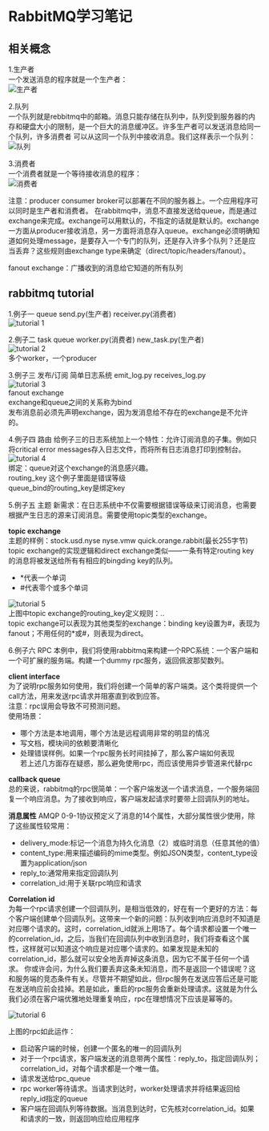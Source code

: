 # RabbitMQ学习笔记

## 相关概念
1.生产者  
一个发送消息的程序就是一个生产者：  
![生产者](https://engeltt.github.io/images/1.png)

2.队列  
一个队列就是rebbitmq中的邮箱。消息只能存储在队列中，队列受到服务器的内存和硬盘大小的限制，是一个巨大的消息缓冲区。许多生产者可以发送消息给同一个队列，许多消费者
可以从这同一个队列中接收消息。我们这样表示一个队列：  
![队列](https://engeltt.github.io/images/2.png)

3.消费者  
一个消费者就是一个等待接收消息的程序：  
![消费者](https://engeltt.github.io/images/3.png)

注意：producer consumer broker可以部署在不同的服务器上。一个应用程序可以同时是生产者和消费者。
在rabbitmq中，消息不直接发送给queue，而是通过exchange来完成。exchange可以用默认的，不指定的话就是默认的。exchange一方面从producer接收消息，另一方面将消息存入queue。exchange必须明确知道如何处理message，是要存入一个专门的队列，还是存入许多个队列？还是应当丢弃？这些规则由exchange type来确定（direct/topic/headers/fanout）。

fanout exchange：广播收到的消息给它知道的所有队列

## rabbitmq tutorial
1.例子一 queue 
send.py(生产者)  receiver.py(消费者)  
![tutorial 1](https://engeltt.github.io/images/4.png)

2.例子二 task queue
worker.py(消费者)  new_task.py(生产者)  
![tutorial 2](https://engeltt.github.io/images/5.png)  
多个worker，一个producer

3.例子三 发布/订阅
简单日志系统   emit_log.py   receives_log.py  
![tutorial 3](https://engeltt.github.io/images/6.png)  
fanout exchange  
exchange和queue之间的关系称为bind  
发布消息前必须先声明exchange，因为发消息给不存在的exchange是不允许的。

4.例子四 路由
给例子三的日志系统加上一个特性：允许订阅消息的子集。例如只将critical error messages存入日志文件，而将所有日志消息打印到控制台。  
![tutorial 4](https://engeltt.github.io/images/7.png)  
绑定：queue对这个exchange的消息感兴趣。  
routing_key  这个例子里面是错误等级  
queue_bind的routing_key是绑定key

5.例子五 主题
新需求：在日志系统中不仅需要根据错误等级来订阅消息，也需要根据产生日志的源来订阅消息。需要使用topic类型的exchange。  

**topic exchange**  
主题的样例：stock.usd.nyse  nyse.vmw  quick.orange.rabbit(最长255字节)  
topic exchange的实现逻辑和direct exchange类似——一条有特定routing key的消息将被发送给所有有相应的bingding key的队列。  
- *代表一个单词
- #代表零个或多个单词

![tutorial 5](https://engeltt.github.io/images/8.png)  
上图中topic exchange的routing_key定义规则：<celerity>.<colour>.<species>  
topic exchange可以表现为其他类型的exchange：binding key设置为#，表现为fanout；不用任何的*或#，则表现为direct。

6.例子六 RPC
本例中，我们将使用rabbitmq来构建一个RPC系统：一个客户端和一个可扩展的服务端。构建一个dummy rpc服务，返回佩波那契数列。

**client interface**  
为了说明rpc服务如何使用，我们将创建一个简单的客户端类。这个类将提供一个call方法，用来发送rpc请求并阻塞直到收到应答。  
注意：rpc误用会导致不可预测问题。  
使用场景：  
- 哪个方法是本地调用，哪个方法是远程调用非常的明显的情况
- 写文档，模块间的依赖要清晰化
- 处理错误样例。如果一个rpc服务长时间挂掉了，那么客户端如何表现  
若上述几方面存在疑惑，那么避免使用rpc，而应该使用异步管道来代替rpc

**callback queue**  
总的来说，rabbitmq的rpc很简单：一个客户端发送一个请求消息，一个服务端回复一个响应消息。为了接收到响应，客户端发起请求时要带上回调队列的地址。

**消息属性**
AMQP 0-9-1协议预定义了消息的14个属性，大部分属性很少使用，除了这些属性较常用：  
- delivery_mode:标记一个消息为持久化消息（2）或临时消息（任意其他的值）
- content_type:用来描述编码的mime类型。例如JSON类型，content_type设置为application/json
- reply_to:通常用来指定回调队列
- correlation_id:用于关联rpc响应和请求

**Correlation id**  
为每一个rpc请求创建一个回调队列，是相当低效的，好在有一个更好的方法：每个客户端创建单个回调队列。这带来一个新的问题：队列收到响应消息时不知道是对应哪个请求的。这时，correlation_id就派上用场了。每个请求都设置一个唯一的correlation_id，之后，当我们在回调队列中收到消息时，我们将查看这个属性，这样就可以知道这个响应是对应哪个请求的。如果发现是未知的correlation_id，那么就可以安全地丢弃掉这条消息，因为它不属于任何一个请求。
你或许会问，为什么我们要丢弃这条未知消息，而不是返回一个错误呢？这和服务端的竞态条件有关。尽管并不期望如此，但rpc服务在发送应答后还是可能在发送响应前会挂掉。若是如此，重启的rpc服务会重新处理请求。这就是为什么我们必须在客户端优雅地处理重复响应，rpc在理想情况下应该是幂等的。

![tutorial 6](https://engeltt.github.io/images/9.png)

上图的rpc如此运作：  
- 启动客户端的时候，创建一个匿名的唯一的回调队列
- 对于一个rpc请求，客户端发送的消息带两个属性：reply_to，指定回调队列；correlation_id，对每个请求都是一个唯一值。
- 请求发送给rpc_queue
- rpc worker等待请求。当请求到达时，worker处理请求并将结果返回给reply_id指定的queue
- 客户端在回调队列等待数据。当消息到达时，它先核对correlation_id。如果和请求的一致，则返回响应给应用程序





